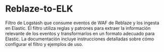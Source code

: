 # Reblaze-to-ELK
Filtro de Logstash que consume eventos de WAF de Reblaze y los ingesta en Elastic. El filtro utiliza reglas y patrones para extraer la información relevante de los eventos y transformarlos en un formato adecuado para Elastic. La documentación incluye instrucciones detalladas sobre cómo configurar el filtro y ejemplos de uso.

